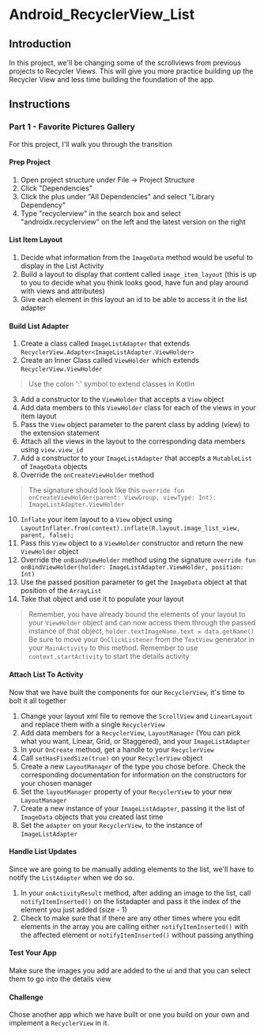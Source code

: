 # Android_RecyclerView_List

## Introduction

In this project, we'll be changing some of the scrollviews from previous projects to Recycler Views. This will give you more practice building up the Recycler View and less time building the foundation of the app.

## Instructions

### Part 1 - Favorite Pictures Gallery

For this project, I'll walk you through the transition

#### Prep Project
1. Open project structure under File -> Project Structure
2. Click "Dependencies"
3. Click the plus under "All Dependencies" and select "Library Dependency"
4. Type "recyclerview" in the search box and select "androidx.recyclerview" on the left and the latest version on the right

#### List Item Layout
1. Decide what information from the `ImageData` method would be useful to display in the List Activity
2. Build a layout to display that content called `image_item_layout` (this is up to you to decide what you think looks good, have fun and play around with views and attributes)
3. Give each element in this layout an id to be able to access it in the list adapter

#### Build List Adapter
1. Create a class called `ImageListAdapter` that extends `RecyclerView.Adapter<ImageListAdapter.ViewHolder>`
2. Create an Inner Class called `ViewHolder` which extends `RecyclerView.ViewHolder`
> Use the colon ':' symbol to extend classes in Kotlin
3. Add a constructor to the `ViewHolder` that accepts a `View` object
4. Add data members to this `ViewHolder` class for each of the views in your item layout
5. Pass the `View` object parameter to the parent class by adding (view) to the extension statement
6. Attach all the views in the layout to the corresponding data members using `view.view_id`
8. Add a constructor to your `ImageListAdapter` that accepts a `MutableList` of `ImageData` objects
9. Override the `onCreateViewHolder` method
> The signature should look like this `override fun onCreateViewHolder(parent: ViewGroup, viewType: Int): ImageListAdapter.ViewHolder`  

10. `Inflate` your item layout to a `View` object using `LayoutInflater.from(context).inflate(R.layout.image_list_view, parent, false);`
11. Pass this `View` object to a `ViewHolder` constructor and return the new `ViewHolder` object
12. Override the `onBindViewHolder` method using the signature `override fun onBindViewHolder(holder: ImageListAdapter.ViewHolder, position: Int)`
13. Use the passed position parameter to get the `ImageData` object at that position of the `ArrayList`
14. Take that object and use it to populate your layout
> Remember, you have already bound the elements of your layout to your `ViewHolder` object and can now access them through the passed instance of that object, `holder.textImageName.text = data.getName()`  
> Be sure to move your `OnClickListener` from the `TextView` generator in your `MainActivity` to this method. Remember to use `context.startActivity` to start the details activity
 
#### Attach List To Activity
Now that we have built the components for our `RecyclerView`, it's time to bolt it all together
1. Change your layout xml file to remove the `ScrollView` and `LinearLayout` and replace them with a single `RecyclerView`
2. Add data members for a `RecyclerView`, `LayoutManager` (You can pick what you want, Linear, Grid, or Staggered), and your `ImageListAdapter`
3. In your `OnCreate` method, get a handle to your `RecyclerView`
4. Call `setHasFixedSize(true)` on your `RecyclerView` object
5. Create a new `LayoutManager` of the type you chose before. Check the corresponding documentation for information on the constructors for your chosen manager
6. Set the `layoutManager` property of your `RecyclerView` to your new `LayoutManager`
7. Create a new instance of your `ImageListAdapter`, passing it the list of `ImageData` objects that you created last time
8. Set the `adapter` on your `RecyclerView`, to the instance of `ImageListAdapter`

#### Handle List Updates
Since we are going to be manually adding elements to the list, we'll have to notify the `ListAdapter` when we do so.
1. In your `onActivityResult` method, after adding an image to the list, call `notifyItemInserted()` on the listadapter and pass it the index of the element you just added (size - 1)
2. Check to make sure that if there are any other times where you edit elements in the array you are calling either `notifyItemInserted()` with the affected element or `notifyItemInserted()` without passing anything

#### Test Your App
Make sure the images you add are added to the ui and that you can select them to go into the details view

#### Challenge
Chose another app which we have built or one you build on your own and implement a `RecyclerView` in it.